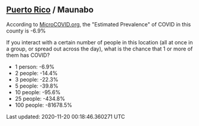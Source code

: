 
## [Puerto Rico](/united-states/puerto-rico) / Maunabo

According to [MicroCOVID.org](http://microcovid.org),
the "Estimated Prevalence" of COVID in this county is -6.9%

If you interact with a certain number of people in this location
(all at once in a group, or spread out across the day), what is the chance that
1 or more of them has COVID?

- 1 person: -6.9%
- 2 people: -14.4%
- 3 people: -22.3%
- 5 people: -39.8%
- 10 people: -95.6%
- 25 people: -434.8%
- 100 people: -81678.5%

Last updated: 2020-11-20 00:18:46.360271 UTC
